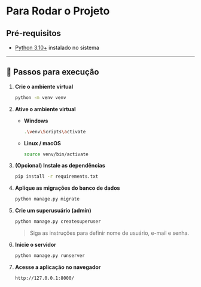# Para Rodar o Projeto

## Pré-requisitos
- [Python 3.10+](https://www.python.org/downloads/) instalado no sistema
---

## 🧩 Passos para execução

1. **Crie o ambiente virtual**
   ```bash
   python -m venv venv
   ```

2. **Ative o ambiente virtual**
   - **Windows**
     ```bash
     .\venv\Scripts\activate
     ```
   - **Linux / macOS**
     ```bash
     source venv/bin/activate
     ```

3. **(Opcional) Instale as dependências**
   ```bash
   pip install -r requirements.txt
   ```

4. **Aplique as migrações do banco de dados**
   ```bash
   python manage.py migrate
   ```

5. **Crie um superusuário (admin)**
   ```bash
   python manage.py createsuperuser
   ```
   > Siga as instruções para definir nome de usuário, e-mail e senha.

6. **Inicie o servidor**
   ```bash
   python manage.py runserver
   ```

7. **Acesse a aplicação no navegador**
   ```
   http://127.0.0.1:8000/
   ```
